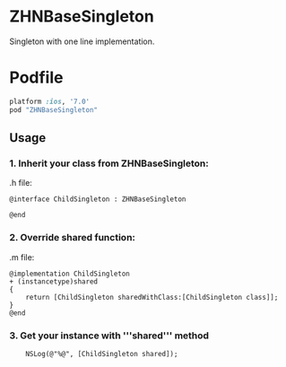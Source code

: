# ZHNBaseSingleton
Singleton with one line implementation. 

# Podfile

```ruby
platform :ios, '7.0'
pod "ZHNBaseSingleton"
```

## Usage

### 1. Inherit your class from ZHNBaseSingleton:
.h file:
```objc
@interface ChildSingleton : ZHNBaseSingleton

@end
```

### 2. Override shared function:
.m file:
```objc
@implementation ChildSingleton
+ (instancetype)shared
{
    return [ChildSingleton sharedWithClass:[ChildSingleton class]];
}
@end
```

### 3. Get your instance with '''shared''' method
```objc
    NSLog(@"%@", [ChildSingleton shared]);
```
